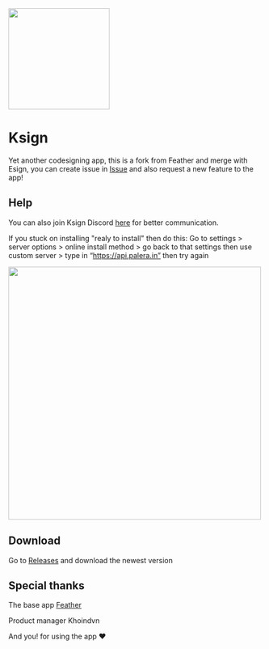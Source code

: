 <img src="https://github.com/user-attachments/assets/bd4ff1aa-d8ba-4a73-8403-3cf1279478b8" height="200">

# Ksign

Yet another codesigning app, this is a fork from Feather and merge with Esign, you can create issue in [Issue](https://github.com/Nyasami/Ksign-public/issues) and also request a new feature to the app!
## Help
You can also join Ksign Discord [here](https://discord.gg/sfbZfQzVdQ) for better communication.

If you stuck on installing "realy to install" then do this:
Go to settings > server options > online install method > go back to that settings then use custom server > type in “https://api.palera.in” then try again

<img src="https://github.com/user-attachments/assets/63982103-b490-4ea9-824c-a7fb25dcbb4d" height="500">

## Download
Go to [Releases](https://github.com/Nyasami/Ksign-public/releases/tag/v1.2.0) and download the newest version
## Special thanks
The base app [Feather](https://github.com/khcrysalis/Feather)

Product manager Khoindvn

And you! for using the app ❤️
